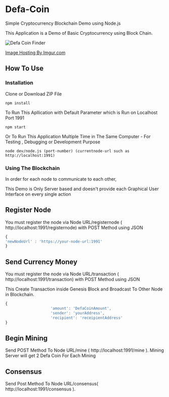 # Defa-Coin
Simple Cryptocurrency Blockchain Demo using  Node.js

This Application is a Demo of Basic Cryptocurrency using Block Chain.

![Defa Coin Finder](https://i.imgur.com/19YBd0O.png)

[Image Hosting By Imgur.com](https://imgur.com)

## How To Use 
### Installation

Clone or Download ZIP File

```console
npm install
```

To Run This Apllication with Default Parameter which is Run on Localhost Port 1991

```console
npm start
```

Or To Run This Application Multiple Time in The Same Computer - For Testing , Debugging or Development Purpose

```posh
node dev/node.js (port-number) (currentnode-url such as http://localhost:1991)
```

### Using The Blockchain

In order for each node to communicate to each other, 

This Demo is Only Server based and doesn't provide each Graphical User Interface on every single action

## Register Node

You must register the node via Node URL/registernode ( http://localhost:1991/registernode) with POST Method using JSON 
```javascript
{
'newNodeUrl' : 'https://your-node-url:1991'
}
```

## Send Currency Money

You must register the node via Node URL/transaction ( http://localhost:1991/transaction) with POST Method using JSON 

This Create Transaction inside Genesis Block and Broadcast To Other Node in Blockchain.

```javascript
{
                    'amount': 'DefaCoinAmount',
                    'sender': 'yourAddress',
                    'recipient': 'receipientAddress'
}
```

## Begin Mining

Send POST Method To Node URL/mine ( http://localhost:1991/mine ). Mining Server will get 2 Defa Coin For Each Mining


## Consensus

Send Post Method To Node URL/consensus( http://localhost:1991/consensus ).

